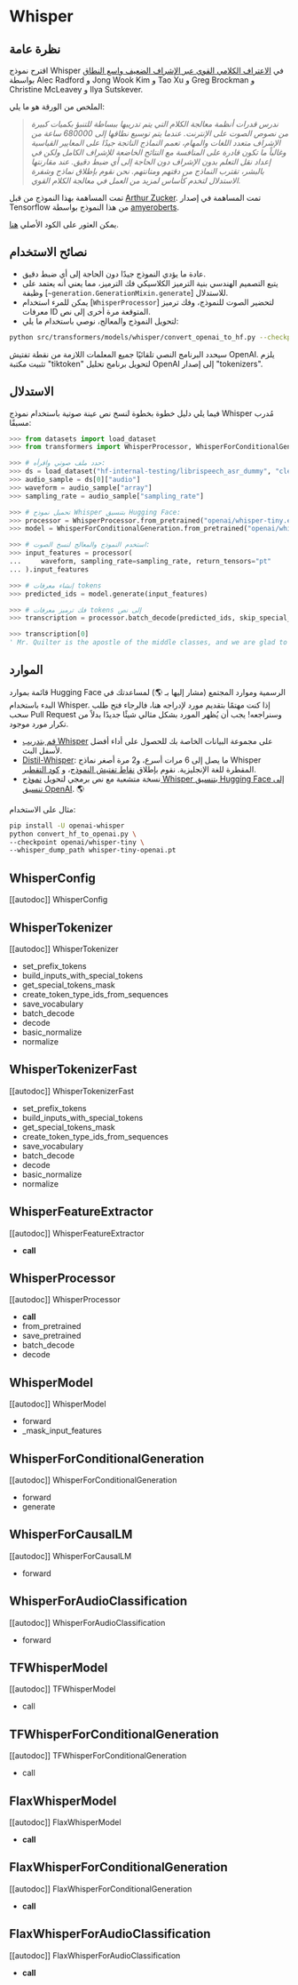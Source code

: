 # Whisper

## نظرة عامة

اقترح نموذج Whisper في [الاعتراف الكلامي القوي عبر الإشراف الضعيف واسع النطاق](https://cdn.openai.com/papers/whisper.pdf) بواسطة Alec Radford و Jong Wook Kim و Tao Xu و Greg Brockman و Christine McLeavey و Ilya Sutskever.

الملخص من الورقة هو ما يلي:

> *ندرس قدرات أنظمة معالجة الكلام التي يتم تدريبها ببساطة للتنبؤ بكميات كبيرة من نصوص الصوت على الإنترنت. عندما يتم توسيع نطاقها إلى 680000 ساعة من الإشراف متعدد اللغات والمهام، تعمم النماذج الناتجة جيدًا على المعايير القياسية وغالباً ما تكون قادرة على المنافسة مع النتائج الخاضعة للإشراف الكامل ولكن في إعداد نقل التعلم بدون الإشراف دون الحاجة إلى أي ضبط دقيق. عند مقارنتها بالبشر، تقترب النماذج من دقتهم ومتانتهم. نحن نقوم بإطلاق نماذج وشفرة الاستدلال لتخدم كأساس لمزيد من العمل في معالجة الكلام القوي.*

تمت المساهمة بهذا النموذج من قبل [Arthur Zucker](https://huggingface.co/ArthurZ). تمت المساهمة في إصدار Tensorflow من هذا النموذج بواسطة [amyeroberts](https://huggingface.co/amyeroberts).

يمكن العثور على الكود الأصلي [هنا](https://github.com/openai/whisper).

## نصائح الاستخدام

- عادة ما يؤدي النموذج جيدًا دون الحاجة إلى أي ضبط دقيق.
- يتبع التصميم الهندسي بنية الترميز الكلاسيكي فك الترميز، مما يعني أنه يعتمد على وظيفة [`~generation.GenerationMixin.generate`] للاستدلال.
- يمكن للمرء استخدام [`WhisperProcessor`] لتحضير الصوت للنموذج، وفك ترميز معرفات ID المتوقعة مرة أخرى إلى نص.
- لتحويل النموذج والمعالج، نوصي باستخدام ما يلي:

```bash
python src/transformers/models/whisper/convert_openai_to_hf.py --checkpoint_path "" --pytorch_dump_folder_path "Arthur/whisper-3" --convert_preprocessor True
```

سيحدد البرنامج النصي تلقائيًا جميع المعلمات اللازمة من نقطة تفتيش OpenAI. يلزم تثبيت مكتبة "tiktoken"
لتحويل برنامج تحليل OpenAI إلى إصدار "tokenizers".

## الاستدلال

فيما يلي دليل خطوة بخطوة لنسخ نص عينة صوتية باستخدام نموذج Whisper مُدرب مسبقًا:

```python
>>> from datasets import load_dataset
>>> from transformers import WhisperProcessor, WhisperForConditionalGeneration

>>> # حدد ملف صوتي واقرأه:
>>> ds = load_dataset("hf-internal-testing/librispeech_asr_dummy", "clean", split="validation")
>>> audio_sample = ds[0]["audio"]
>>> waveform = audio_sample["array"]
>>> sampling_rate = audio_sample["sampling_rate"]

>>> # تحميل نموذج Whisper بتنسيق Hugging Face:
>>> processor = WhisperProcessor.from_pretrained("openai/whisper-tiny.en")
>>> model = WhisperForConditionalGeneration.from_pretrained("openai/whisper-tiny.en")

>>> # استخدم النموذج والمعالج لنسخ الصوت:
>>> input_features = processor(
...     waveform, sampling_rate=sampling_rate, return_tensors="pt"
... ).input_features

>>> # إنشاء معرفات tokens
>>> predicted_ids = model.generate(input_features)

>>> # فك ترميز معرفات tokens إلى نص
>>> transcription = processor.batch_decode(predicted_ids, skip_special_tokens=True)

>>> transcription[0]
' Mr. Quilter is the apostle of the middle classes, and we are glad to welcome his gospel.'
```

## الموارد

قائمة بموارد Hugging Face الرسمية وموارد المجتمع (مشار إليها بـ 🌎) لمساعدتك في البدء باستخدام Whisper. إذا كنت مهتمًا بتقديم مورد لإدراجه هنا، فالرجاء فتح طلب سحب Pull Request وسنراجعه! يجب أن يُظهر المورد بشكل مثالي شيئًا جديدًا بدلاً من تكرار مورد موجود.

- [قم بتدريب Whisper](https://huggingface.co/blog/fine-tune-whisper) على مجموعة البيانات الخاصة بك للحصول على أداء أفضل لأسفل البث.
- [Distil-Whisper](https://huggingface.co/distil-whisper): ما يصل إلى 6 مرات أسرع، و2 مرة أصغر نماذج Whisper المقطرة للغة الإنجليزية. نقوم بإطلاق [نقاط تفتيش النموذج](https://huggingface.co/distil-whisper)، و [كود التقطير](https://github.com/huggingface/distil-whisper).
- نسخة متشعبة مع نص برمجي لتحويل [نموذج Whisper بتنسيق Hugging Face إلى تنسيق OpenAI](https://github.com/zuazo-forks/transformers/blob/convert_hf_to_openai/src/transformers/models/whisper/convert_hf_to_openai.py). 🌎

مثال على الاستخدام:

```bash
pip install -U openai-whisper
python convert_hf_to_openai.py \
--checkpoint openai/whisper-tiny \
--whisper_dump_path whisper-tiny-openai.pt
```

## WhisperConfig

[[autodoc]] WhisperConfig

## WhisperTokenizer

[[autodoc]] WhisperTokenizer

- set_prefix_tokens
- build_inputs_with_special_tokens
- get_special_tokens_mask
- create_token_type_ids_from_sequences
- save_vocabulary
- batch_decode
- decode
- basic_normalize
- normalize

## WhisperTokenizerFast

[[autodoc]] WhisperTokenizerFast

- set_prefix_tokens
- build_inputs_with_special_tokens
- get_special_tokens_mask
- create_token_type_ids_from_sequences
- save_vocabulary
- batch_decode
- decode
- basic_normalize
- normalize

## WhisperFeatureExtractor

[[autodoc]] WhisperFeatureExtractor

- __call__

## WhisperProcessor

[[autodoc]] WhisperProcessor

- __call__
- from_pretrained
- save_pretrained
- batch_decode
- decode

<frameworkcontent>

<pt>

## WhisperModel

[[autodoc]] WhisperModel

- forward
- _mask_input_features

## WhisperForConditionalGeneration

[[autodoc]] WhisperForConditionalGeneration

- forward
- generate

## WhisperForCausalLM

[[autodoc]] WhisperForCausalLM

- forward

## WhisperForAudioClassification

[[autodoc]] WhisperForAudioClassification

- forward

</pt>

<tf>

## TFWhisperModel

[[autodoc]] TFWhisperModel

- call

## TFWhisperForConditionalGeneration

[[autodoc]] TFWhisperForConditionalGeneration

- call

</tf>

<jax>

## FlaxWhisperModel

[[autodoc]] FlaxWhisperModel

- __call__

## FlaxWhisperForConditionalGeneration

[[autodoc]] FlaxWhisperForConditionalGeneration

- __call__

## FlaxWhisperForAudioClassification

[[autodoc]] FlaxWhisperForAudioClassification

- __call__

</jax>

</frameworkcontent>
